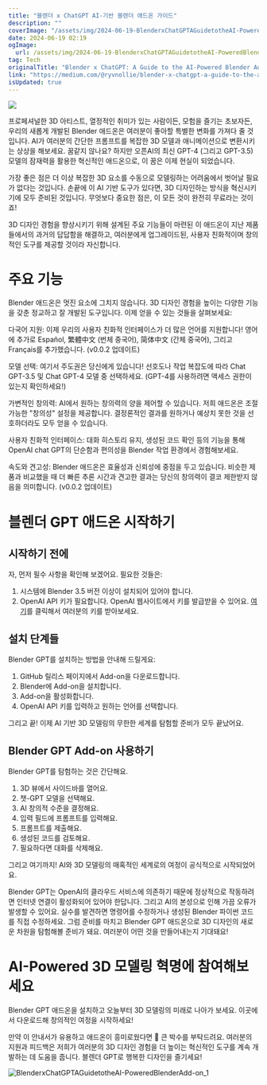 ```yaml
---
title: "블렌더 x ChatGPT AI-기반 블렌더 애드온 가이드"
description: ""
coverImage: "/assets/img/2024-06-19-BlenderxChatGPTAGuidetotheAI-PoweredBlenderAdd-on_0.png"
date: 2024-06-19 02:19
ogImage:
  url: /assets/img/2024-06-19-BlenderxChatGPTAGuidetotheAI-PoweredBlenderAdd-on_0.png
tag: Tech
originalTitle: "Blender x ChatGPT: A Guide to the AI-Powered Blender Add-on"
link: "https://medium.com/@ryvnollie/blender-x-chatgpt-a-guide-to-the-ai-powered-blender-add-on-cf5766084f8f"
isUpdated: true
---
```


<img src="/assets/img/2024-06-19-BlenderxChatGPTAGuidetotheAI-PoweredBlenderAdd-on_0.png" />

프로페셔널한 3D 아티스트, 열정적인 취미가 있는 사람이든, 모험을 즐기는 초보자든, 우리의 새롭게 개발된 Blender 애드온은 여러분이 좋아할 특별한 변화를 가져다 줄 것입니다. AI가 여러분의 간단한 프롬프트를 복잡한 3D 모델과 애니메이션으로 변환시키는 상상을 해보세요. 꿈같지 않나요? 하지만 오픈AI의 최신 GPT-4 (그리고 GPT-3.5) 모델의 잠재력을 활용한 혁신적인 애드온으로, 이 꿈은 이제 현실이 되었습니다.

가장 좋은 점은 더 이상 복잡한 3D 요소를 수동으로 모델링하는 어려움에서 벗어날 필요가 없다는 것입니다. 손끝에 이 AI 기반 도구가 있다면, 3D 디자인하는 방식을 혁신시키기에 모두 준비된 것입니다. 무엇보다 중요한 점은, 이 모든 것이 완전히 무료라는 것이죠!

3D 디자인 경험을 향상시키기 위해 설계된 주요 기능들이 마련된 이 애드온이 지난 제품들에서의 과거의 답답함을 해결하고, 여러분에게 업그레이드된, 사용자 친화적이며 창의적인 도구를 제공할 것이라 자신합니다.

<div class="content-ad"></div>

# 주요 기능

Blender 애드온은 멋진 요소에 그치지 않습니다. 3D 디자인 경험을 높이는 다양한 기능을 갖춘 정교하고 잘 개발된 도구입니다. 이제 얻을 수 있는 것들을 살펴보세요:

다국어 지원: 이제 우리의 사용자 친화적 인터페이스가 더 많은 언어를 지원합니다! 영어에 추가로 Español, 繁體中文 (번체 중국어), 简体中文 (간체 중국어), 그리고 Français를 추가했습니다. (v0.0.2 업데이트)

모델 선택: 여기서 주도권은 당신에게 있습니다! 선호도나 작업 복잡도에 따라 Chat GPT-3.5 및 Chat GPT-4 모델 중 선택하세요. (GPT-4를 사용하려면 액세스 권한이 있는지 확인하세요!)

<div class="content-ad"></div>

가변적인 창의력: AI에서 원하는 창의력의 양을 제어할 수 있습니다. 저희 애드온은 조절 가능한 "창의성" 설정을 제공합니다. 결정론적인 결과를 원하거나 예상치 못한 것을 선호하더라도 모두 얻을 수 있습니다.

사용자 친화적 인터페이스: 대화 히스토리 유지, 생성된 코드 확인 등의 기능을 통해 OpenAI chat GPT의 단순함과 편의성을 Blender 작업 환경에서 경험해보세요.

속도와 견고성: Blender 애드온은 효율성과 신뢰성에 중점을 두고 있습니다. 비슷한 제품과 비교했을 때 더 빠른 추론 시간과 견고한 결과는 당신의 창의력이 결코 제한받지 않음을 의미합니다. (v0.0.2 업데이트)

# 블렌더 GPT 애드온 시작하기

<div class="content-ad"></div>

## 시작하기 전에

자, 먼저 필수 사항을 확인해 보겠어요. 필요한 것들은:

1. 시스템에 Blender 3.5 버전 이상이 설치되어 있어야 합니다.
2. OpenAI API 키가 필요합니다. OpenAI 웹사이트에서 키를 발급받을 수 있어요. [여기](https://www.openai.com/)를 클릭해서 여러분의 키를 받아보세요.

## 설치 단계들

<div class="content-ad"></div>

Blender GPT를 설치하는 방법을 안내해 드릴게요:

1. GitHub 릴리스 페이지에서 Add-on을 다운로드합니다.
2. Blender에 Add-on을 설치합니다.
3. Add-on을 활성화합니다.
4. OpenAI API 키를 입력하고 원하는 언어를 선택합니다.

그리고 끝! 이제 AI 기반 3D 모델링의 무한한 세계를 탐험할 준비가 모두 끝났어요.

## Blender GPT Add-on 사용하기

<div class="content-ad"></div>

Blender GPT를 탐험하는 것은 간단해요.

1. 3D 뷰에서 사이드바를 열어요.
2. 챗-GPT 모델을 선택해요.
3. AI 창의적 수준을 결정해요.
4. 입력 필드에 프롬프트를 입력해요.
5. 프롬프트를 제출해요.
6. 생성된 코드를 검토해요.
7. 필요하다면 대화를 삭제해요.

그리고 여기까지! AI와 3D 모델링의 매혹적인 세계로의 여정이 공식적으로 시작되었어요.

Blender GPT는 OpenAI의 클라우드 서비스에 의존하기 때문에 정상적으로 작동하려면 인터넷 연결이 활성화되어 있어야 한답니다. 그리고 AI의 본성으로 인해 가끔 오류가 발생할 수 있어요. 실수를 발견하면 명령어를 수정하거나 생성된 Blender 파이썬 코드를 직접 수정하세요. 그럼 준비를 마치고 Blender GPT 애드온으로 3D 디자인의 새로운 차원을 탐험해볼 준비가 돼요. 여러분이 어떤 것을 만들어내는지 기대돼요!

<div class="content-ad"></div>

# AI-Powered 3D 모델링 혁명에 참여해보세요

Blender GPT 애드온을 설치하고 오늘부터 3D 모델링의 미래로 나아가 보세요. 이곳에서 다운로드해 창의적인 여정을 시작하세요!

만약 이 안내서가 유용하고 애드온이 흥미로웠다면 👏 큰 박수를 부탁드려요. 여러분의 지원과 피드백은 저희가 여러분의 3D 디자인 경험을 더 높이는 혁신적인 도구를 계속 개발하는 데 도움을 줍니다. 블렌더 GPT로 행복한 디자인을 즐기세요!

![BlenderxChatGPTAGuidetotheAI-PoweredBlenderAdd-on_1](/assets/img/2024-06-19-BlenderxChatGPTAGuidetotheAI-PoweredBlenderAdd-on_1.png)
